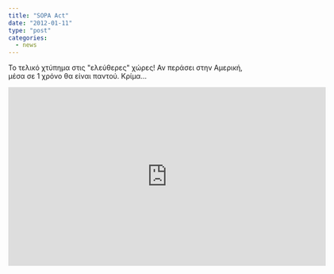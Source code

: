```yaml
---
title: "SOPA Act"
date: "2012-01-11"
type: "post"
categories:
  - news
---
```


Το τελικό χτύπημα στις "ελεύθερες" χώρες! Αν περάσει στην Αμερική, μέσα σε 1 χρόνο θα είναι παντού. Κρίμα...

<iframe src="https://player.vimeo.com/video/31100268" width="640" height="360" frameborder="0" allow="autoplay; fullscreen; picture-in-picture" allowfullscreen></iframe>
